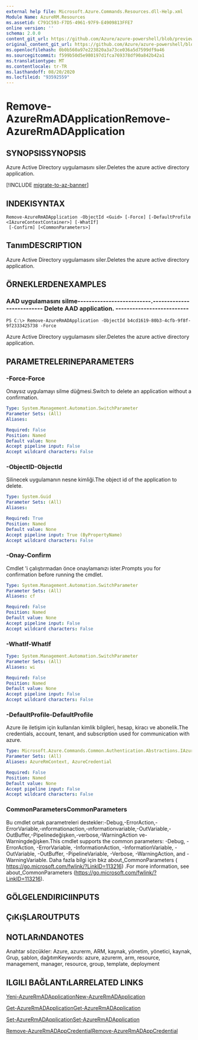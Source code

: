 ```yaml
---
external help file: Microsoft.Azure.Commands.Resources.dll-Help.xml
Module Name: AzureRM.Resources
ms.assetid: C791C593-F7D5-4961-97F9-E4909813FFE7
online version: ''
schema: 2.0.0
content_git_url: https://github.com/Azure/azure-powershell/blob/preview/src/ResourceManager/Resources/Commands.Resources/help/Remove-AzureRmADApplication.md
original_content_git_url: https://github.com/Azure/azure-powershell/blob/preview/src/ResourceManager/Resources/Commands.Resources/help/Remove-AzureRmADApplication.md
ms.openlocfilehash: 0b0b560a97e223820a3a73ce036a5d7599df9a46
ms.sourcegitcommit: f599b50d5e980197d1fca769378df90a842b42a1
ms.translationtype: MT
ms.contentlocale: tr-TR
ms.lasthandoff: 08/20/2020
ms.locfileid: "93592559"
---
```

# <span data-ttu-id="85b4d-101">Remove-AzureRmADApplication</span><span class="sxs-lookup"><span data-stu-id="85b4d-101">Remove-AzureRmADApplication</span></span>

## <span data-ttu-id="85b4d-102">SYNOPSIS</span><span class="sxs-lookup"><span data-stu-id="85b4d-102">SYNOPSIS</span></span>
<span data-ttu-id="85b4d-103">Azure Active Directory uygulamasını siler.</span><span class="sxs-lookup"><span data-stu-id="85b4d-103">Deletes the azure active directory application.</span></span>

[!INCLUDE [migrate-to-az-banner](../../includes/migrate-to-az-banner.md)]

## <span data-ttu-id="85b4d-104">INDEKI</span><span class="sxs-lookup"><span data-stu-id="85b4d-104">SYNTAX</span></span>

```
Remove-AzureRmADApplication -ObjectId <Guid> [-Force] [-DefaultProfile <IAzureContextContainer>] [-WhatIf]
 [-Confirm] [<CommonParameters>]
```

## <span data-ttu-id="85b4d-105">Tanım</span><span class="sxs-lookup"><span data-stu-id="85b4d-105">DESCRIPTION</span></span>
<span data-ttu-id="85b4d-106">Azure Active Directory uygulamasını siler.</span><span class="sxs-lookup"><span data-stu-id="85b4d-106">Deletes the azure active directory application.</span></span>

## <span data-ttu-id="85b4d-107">ÖRNEKLERDEN</span><span class="sxs-lookup"><span data-stu-id="85b4d-107">EXAMPLES</span></span>

### <span data-ttu-id="85b4d-108">AAD uygulamasını silme--------------------------.</span><span class="sxs-lookup"><span data-stu-id="85b4d-108">--------------------------  Delete AAD application.</span></span>  --------------------------
```
PS C:\> Remove-AzureRmADApplication -ObjectId b4cd1619-80b3-4cfb-9f8f-9f2333425738 -Force
```

<span data-ttu-id="85b4d-109">Azure Active Directory uygulamasını siler.</span><span class="sxs-lookup"><span data-stu-id="85b4d-109">Deletes the azure active directory application.</span></span>

## <span data-ttu-id="85b4d-110">PARAMETRELERINE</span><span class="sxs-lookup"><span data-stu-id="85b4d-110">PARAMETERS</span></span>

### <span data-ttu-id="85b4d-111">-Force</span><span class="sxs-lookup"><span data-stu-id="85b4d-111">-Force</span></span>
<span data-ttu-id="85b4d-112">Onaysız uygulamayı silme düğmesi.</span><span class="sxs-lookup"><span data-stu-id="85b4d-112">Switch to delete an application without a confirmation.</span></span>

```yaml
Type: System.Management.Automation.SwitchParameter
Parameter Sets: (All)
Aliases: 

Required: False
Position: Named
Default value: None
Accept pipeline input: False
Accept wildcard characters: False
```

### <span data-ttu-id="85b4d-113">-ObjectID</span><span class="sxs-lookup"><span data-stu-id="85b4d-113">-ObjectId</span></span>
<span data-ttu-id="85b4d-114">Silinecek uygulamanın nesne kimliği.</span><span class="sxs-lookup"><span data-stu-id="85b4d-114">The object id of the application to delete.</span></span>

```yaml
Type: System.Guid
Parameter Sets: (All)
Aliases: 

Required: True
Position: Named
Default value: None
Accept pipeline input: True (ByPropertyName)
Accept wildcard characters: False
```

### <span data-ttu-id="85b4d-115">-Onay</span><span class="sxs-lookup"><span data-stu-id="85b4d-115">-Confirm</span></span>
<span data-ttu-id="85b4d-116">Cmdlet 'i çalıştırmadan önce onaylamanızı ister.</span><span class="sxs-lookup"><span data-stu-id="85b4d-116">Prompts you for confirmation before running the cmdlet.</span></span>

```yaml
Type: System.Management.Automation.SwitchParameter
Parameter Sets: (All)
Aliases: cf

Required: False
Position: Named
Default value: None
Accept pipeline input: False
Accept wildcard characters: False
```

### <span data-ttu-id="85b4d-117">-WhatIf</span><span class="sxs-lookup"><span data-stu-id="85b4d-117">-WhatIf</span></span>
```yaml
Type: System.Management.Automation.SwitchParameter
Parameter Sets: (All)
Aliases: wi

Required: False
Position: Named
Default value: None
Accept pipeline input: False
Accept wildcard characters: False
```

### <span data-ttu-id="85b4d-118">-DefaultProfile</span><span class="sxs-lookup"><span data-stu-id="85b4d-118">-DefaultProfile</span></span>
<span data-ttu-id="85b4d-119">Azure ile iletişim için kullanılan kimlik bilgileri, hesap, kiracı ve abonelik.</span><span class="sxs-lookup"><span data-stu-id="85b4d-119">The credentials, account, tenant, and subscription used for communication with azure.</span></span>

```yaml
Type: Microsoft.Azure.Commands.Common.Authentication.Abstractions.IAzureContextContainer
Parameter Sets: (All)
Aliases: AzureRmContext, AzureCredential

Required: False
Position: Named
Default value: None
Accept pipeline input: False
Accept wildcard characters: False
```

### <span data-ttu-id="85b4d-120">CommonParameters</span><span class="sxs-lookup"><span data-stu-id="85b4d-120">CommonParameters</span></span>
<span data-ttu-id="85b4d-121">Bu cmdlet ortak parametreleri destekler:-Debug,-ErrorAction,-ErrorVariable,-ınformationaction,-ınformationvariable,-OutVariable,-OutBuffer,-Pipelinedeğişken,-verbose,-WarningAction ve-Warningdeğişken.</span><span class="sxs-lookup"><span data-stu-id="85b4d-121">This cmdlet supports the common parameters: -Debug, -ErrorAction, -ErrorVariable, -InformationAction, -InformationVariable, -OutVariable, -OutBuffer, -PipelineVariable, -Verbose, -WarningAction, and -WarningVariable.</span></span> <span data-ttu-id="85b4d-122">Daha fazla bilgi için bkz about_CommonParameters ( https://go.microsoft.com/fwlink/?LinkID=113216) .</span><span class="sxs-lookup"><span data-stu-id="85b4d-122">For more information, see about_CommonParameters (https://go.microsoft.com/fwlink/?LinkID=113216).</span></span>

## <span data-ttu-id="85b4d-123">GÖLGELENDIRICI</span><span class="sxs-lookup"><span data-stu-id="85b4d-123">INPUTS</span></span>

## <span data-ttu-id="85b4d-124">ÇıKıŞLAR</span><span class="sxs-lookup"><span data-stu-id="85b4d-124">OUTPUTS</span></span>

## <span data-ttu-id="85b4d-125">NOTLARıNDA</span><span class="sxs-lookup"><span data-stu-id="85b4d-125">NOTES</span></span>
<span data-ttu-id="85b4d-126">Anahtar sözcükler: Azure, azurerm, ARM, kaynak, yönetim, yönetici, kaynak, Grup, şablon, dağıtım</span><span class="sxs-lookup"><span data-stu-id="85b4d-126">Keywords: azure, azurerm, arm, resource, management, manager, resource, group, template, deployment</span></span>

## <span data-ttu-id="85b4d-127">ILGILI BAĞLANTıLAR</span><span class="sxs-lookup"><span data-stu-id="85b4d-127">RELATED LINKS</span></span>

[<span data-ttu-id="85b4d-128">Yeni-AzureRmADApplication</span><span class="sxs-lookup"><span data-stu-id="85b4d-128">New-AzureRmADApplication</span></span>](./New-AzureRmADApplication.md)

[<span data-ttu-id="85b4d-129">Get-AzureRmADApplication</span><span class="sxs-lookup"><span data-stu-id="85b4d-129">Get-AzureRmADApplication</span></span>](./Get-AzureRmADApplication.md)

[<span data-ttu-id="85b4d-130">Set-AzureRmADApplication</span><span class="sxs-lookup"><span data-stu-id="85b4d-130">Set-AzureRmADApplication</span></span>](./Set-AzureRmADApplication.md)

[<span data-ttu-id="85b4d-131">Remove-AzureRmADAppCredential</span><span class="sxs-lookup"><span data-stu-id="85b4d-131">Remove-AzureRmADAppCredential</span></span>](./Remove-AzureRmADAppCredential.md)

